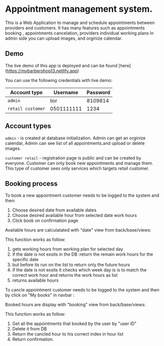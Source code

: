 # **Appointment management system.**
This is a  Web Application to manage and schedule appointments between providers and customers.
It has many features such as  appointments booking , appointments cancelation, providers individual working plans
In admin side you can upload images, and orginize calendar.

## Demo
The live demo of this app is deployed and can be found [here] (https://mybarbershop13.netlify.app)

You can use the following credentials with live demo:

| Account type | Username | Password 
| --- | --- | --- |
| `admin` | lior | 8109814 |
| `retail customer` | 0501111111 |1234 |

## Account types 

`admin` -  is created at database initialization. Admin can get an orginize calendar, Admin can see list of all appointments.and upload or delete images. 

`customer retail` - registration page is public and can be created by everyone. Customer can only book new appointments and manage them. This type of customer sees only services which targets retail customer.

## Booking process

To book a new appointment customer needs to be logged to the system and then:

1. Choose desired date from available dates  
2. Choose desired available hour from selected  date work hours
3. Click book on confirmation page

Available hours are calculatated with "date" view from back/base/views:


This function works as follow:

1. gets working hours from working plan for selected day 
2. if the date is not exsits in the DB :return the remain work hours for the specific date
3. but before its run on the list to return only the future hours
4. if the date is not exsits it checks which week day is is to match the correct work hour and returns the work hours as list
7. returns available hours

To cancle appointment customer needs to be logged to the system and then by click on "My books" in navbar :

Booked hours are display with "booking" view from back/base/views:

This function works as follow:

1. Get all the appointments that booked by the user by "user ID"
2. Delete it from DB
3. Return the cancled hour to his correct index in hour list
4. Return confirmation.


